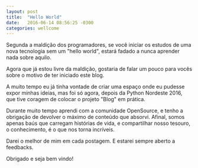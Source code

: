 ```yaml
---
layout: post
title:  "Hello World"
date:   2016-06-14 08:56:25 -0300
categories: wellcome
---
```


Segunda a maldição dos programadores, se você iniciar os estudos de uma nova
tecnologia sem um "hello world", estará fadado a nunca aprender nada sobre aquilo.

Agora que já estou livre da maldição, gostaria de falar um pouco para vocês
sobre o motivo de ter iniciado este blog.

A muito tempo eu já tinha vontade de criar uma espaço onde eu pudesse expor
minhas ideias, mas foi só agora, depois da Python Nordeste 2016, que tive coragem
de colocar o projeto "Blog" em prática.

Durante muito tempo aprendi com a comunidade OpenSource, e tenho a obrigação
de devolver o máximo de conteúdo que absorvi. Afinal, somos apenas baús
que carregam histórias de vida, e compartilhar nosso tesouro, o conhecimento, é o
que nos torna incríveis.

Darei o melhor de mim em cada postagem. E estarei sempre aberto a feedbacks.

Obrigado e seja bem vindo!
